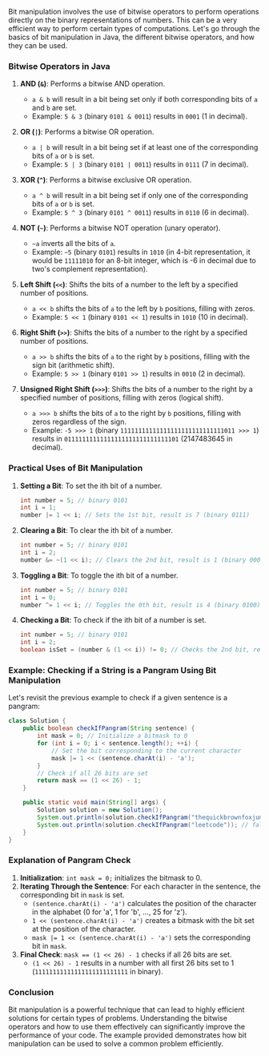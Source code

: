 Bit manipulation involves the use of bitwise operators to perform operations directly on the binary representations of numbers. This can be a very efficient way to perform certain types of computations. Let's go through the basics of bit manipulation in Java, the different bitwise operators, and how they can be used.

### Bitwise Operators in Java

1. **AND (`&`)**: Performs a bitwise AND operation.
   - `a & b` will result in a bit being set only if both corresponding bits of `a` and `b` are set.
   - Example: `5 & 3` (binary `0101 & 0011`) results in `0001` (1 in decimal).

2. **OR (`|`)**: Performs a bitwise OR operation.
   - `a | b` will result in a bit being set if at least one of the corresponding bits of `a` or `b` is set.
   - Example: `5 | 3` (binary `0101 | 0011`) results in `0111` (7 in decimal).

3. **XOR (`^`)**: Performs a bitwise exclusive OR operation.
   - `a ^ b` will result in a bit being set if only one of the corresponding bits of `a` or `b` is set.
   - Example: `5 ^ 3` (binary `0101 ^ 0011`) results in `0110` (6 in decimal).

4. **NOT (`~`)**: Performs a bitwise NOT operation (unary operator).
   - `~a` inverts all the bits of `a`.
   - Example: `~5` (binary `0101`) results in `1010` (in 4-bit representation, it would be `11111010` for an 8-bit integer, which is -6 in decimal due to two's complement representation).

5. **Left Shift (`<<`)**: Shifts the bits of a number to the left by a specified number of positions.
   - `a << b` shifts the bits of `a` to the left by `b` positions, filling with zeros.
   - Example: `5 << 1` (binary `0101 << 1`) results in `1010` (10 in decimal).

6. **Right Shift (`>>`)**: Shifts the bits of a number to the right by a specified number of positions.
   - `a >> b` shifts the bits of `a` to the right by `b` positions, filling with the sign bit (arithmetic shift).
   - Example: `5 >> 1` (binary `0101 >> 1`) results in `0010` (2 in decimal).

7. **Unsigned Right Shift (`>>>`)**: Shifts the bits of a number to the right by a specified number of positions, filling with zeros (logical shift).
   - `a >>> b` shifts the bits of `a` to the right by `b` positions, filling with zeros regardless of the sign.
   - Example: `-5 >>> 1` (binary `11111111111111111111111111111011 >>> 1`) results in `01111111111111111111111111111101` (2147483645 in decimal).

### Practical Uses of Bit Manipulation

1. **Setting a Bit**: To set the ith bit of a number.
   ```java
   int number = 5; // binary 0101
   int i = 1;
   number |= 1 << i; // Sets the 1st bit, result is 7 (binary 0111)
   ```

2. **Clearing a Bit**: To clear the ith bit of a number.
   ```java
   int number = 5; // binary 0101
   int i = 2;
   number &= ~(1 << i); // Clears the 2nd bit, result is 1 (binary 0001)
   ```

3. **Toggling a Bit**: To toggle the ith bit of a number.
   ```java
   int number = 5; // binary 0101
   int i = 0;
   number ^= 1 << i; // Toggles the 0th bit, result is 4 (binary 0100)
   ```

4. **Checking a Bit**: To check if the ith bit of a number is set.
   ```java
   int number = 5; // binary 0101
   int i = 2;
   boolean isSet = (number & (1 << i)) != 0; // Checks the 2nd bit, result is true
   ```

### Example: Checking if a String is a Pangram Using Bit Manipulation

Let's revisit the previous example to check if a given sentence is a pangram:

```java
class Solution {
    public boolean checkIfPangram(String sentence) {
        int mask = 0; // Initialize a bitmask to 0
        for (int i = 0; i < sentence.length(); ++i) {
            // Set the bit corresponding to the current character
            mask |= 1 << (sentence.charAt(i) - 'a');
        }
        // Check if all 26 bits are set
        return mask == (1 << 26) - 1;
    }

    public static void main(String[] args) {
        Solution solution = new Solution();
        System.out.println(solution.checkIfPangram("thequickbrownfoxjumpsoverthelazydog")); // true
        System.out.println(solution.checkIfPangram("leetcode")); // false
    }
}
```

### Explanation of Pangram Check

1. **Initialization**: `int mask = 0;` initializes the bitmask to 0.
2. **Iterating Through the Sentence**: For each character in the sentence, the corresponding bit in `mask` is set.
   - `(sentence.charAt(i) - 'a')` calculates the position of the character in the alphabet (0 for 'a', 1 for 'b', ..., 25 for 'z').
   - `1 << (sentence.charAt(i) - 'a')` creates a bitmask with the bit set at the position of the character.
   - `mask |= 1 << (sentence.charAt(i) - 'a')` sets the corresponding bit in `mask`.
3. **Final Check**: `mask == (1 << 26) - 1` checks if all 26 bits are set.
   - `(1 << 26) - 1` results in a number with all first 26 bits set to 1 (`11111111111111111111111111` in binary).

### Conclusion

Bit manipulation is a powerful technique that can lead to highly efficient solutions for certain types of problems. Understanding the bitwise operators and how to use them effectively can significantly improve the performance of your code. The example provided demonstrates how bit manipulation can be used to solve a common problem efficiently.